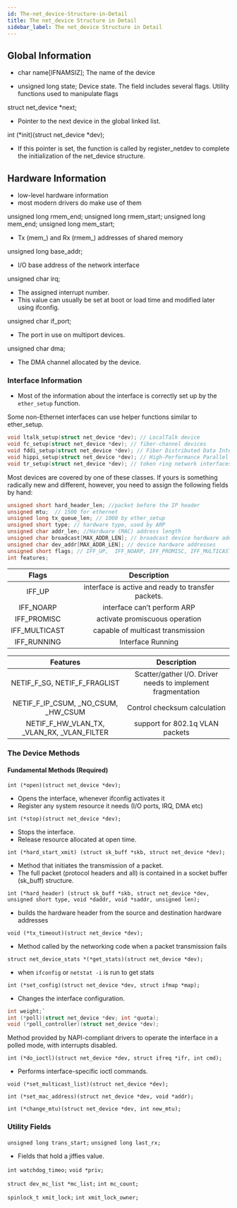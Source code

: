 ```yaml
---
id: The-net_device-Structure-in-Detail
title: The net_device Structure in Detail
sidebar_label: The net_device Structure in Detail
---
```



## Global Information

- char name[IFNAMSIZ];
The name of the device

- unsigned long state;
Device state. The field includes several flags. Utility functions used to manipulate flags

struct net_device *next;
- Pointer to the next device in the global linked list.

int (*init)(struct net_device *dev);
- If this pointer is set, the function is called by register_netdev to complete the initialization of the net_device structure. 

## Hardware Information

- low-level hardware information
- most modern drivers do make use of them

unsigned long rmem_end;
unsigned long rmem_start;
unsigned long mem_end;
unsigned long mem_start;

- Tx (mem_) and Rx (rmem_) addresses of shared memory

unsigned long base_addr;
- I/O base address of the network interface

unsigned char irq;
- The assigned interrupt number.
- This value can usually be set at boot or load time and modified later using ifconfig.

unsigned char if_port;
- The port in use on multiport devices.

unsigned char dma;
- The DMA channel allocated by the device.

### Interface Information

- Most of the information about the interface is correctly set up by the `ether_setup` function.


Some non-Ethernet interfaces can use helper functions similar to ether_setup.

```c
void ltalk_setup(struct net_device *dev); // LocalTalk device
void fc_setup(struct net_device *dev); // fiber-channel devices
void fddi_setup(struct net_device *dev); // Fiber Distributed Data Interface (FDDI) 
void hippi_setup(struct net_device *dev); // High-Performance Parallel Interface (HIPPI) 
void tr_setup(struct net_device *dev); // token ring network interfaces
```

Most devices are covered by one of these classes. If yours is something radically new
and different, however, you need to assign the following fields by hand:

```c
unsigned short hard_header_len; //packet before the IP header
unsigned mtu;  // 1500 for ethernet
unsigned long tx_queue_len; // 1000 by ether_setup
unsigned short type; // hardware type, used by ARP
unsigned char addr_len; //Hardware (MAC) address length
unsigned char broadcast[MAX_ADDR_LEN]; // broadcast device hardware addresses
unsigned char dev_addr[MAX_ADDR_LEN]; // device hardware addresses
unsigned short flags; // IFF_UP,  IFF_NOARP, IFF_PROMISC, IFF_MULTICAST, IFF_RUNNING
int features;
```

| Flags | Description |
|:-:|:-:|
| IFF_UP | interface is active and ready to transfer packets. |
| IFF_NOARP | interface can’t perform ARP |
| IFF_PROMISC | activate promiscuous operation |
| IFF_MULTICAST | capable of multicast transmission | 
| IFF_RUNNING | Interface Running |


| Features | Description |
|:-:|:-:|
| NETIF_F_SG, NETIF_F_FRAGLIST | Scatter/gather I/O. Driver needs to implement fragmentation |
| NETIF_F_IP_CSUM, _NO_CSUM, _HW_CSUM | Control checksum calculation |
| NETIF_F_HW_VLAN_TX, _VLAN_RX, _VLAN_FILTER | support for 802.1q VLAN packets |

### The Device Methods

#### Fundamental Methods (Required)

`int (*open)(struct net_device *dev);`
- Opens the interface, whenever ifconfig activates it
- Register any system resource it needs (I/O ports, IRQ, DMA etc)

`int (*stop)(struct net_device *dev);`
- Stops the interface.
- Release resource allocated at open time.

`int (*hard_start_xmit) (struct sk_buff *skb, struct net_device *dev);`
- Method that initiates the transmission of a packet.
- The full packet (protocol headers and all) is contained in a socket buffer (sk_buff) structure.

`int (*hard_header) (struct sk_buff *skb, struct net_device *dev, unsigned short type, void *daddr, void *saddr, unsigned len);`
- builds the hardware header from the source and destination hardware addresses

`void (*tx_timeout)(struct net_device *dev);`
- Method called by the networking code when a packet transmission fails

`struct net_device_stats *(*get_stats)(struct net_device *dev);`
- when `ifconfig` or `netstat -i` is run to get stats

`int (*set_config)(struct net_device *dev, struct ifmap *map);`
- Changes the interface configuration.

```c
int weight;`
int (*poll)(struct net_device *dev; int *quota);
void (*poll_controller)(struct net_device *dev);
```
Method provided by NAPI-compliant drivers to operate the interface in a polled
mode, with interrupts disabled.

`int (*do_ioctl)(struct net_device *dev, struct ifreq *ifr, int cmd);`
- Performs interface-specific ioctl commands.

`void (*set_multicast_list)(struct net_device *dev);`

`int (*set_mac_address)(struct net_device *dev, void *addr);`

`int (*change_mtu)(struct net_device *dev, int new_mtu);`

### Utility Fields

`unsigned long trans_start;`
`unsigned long last_rx;`
- Fields that hold a jiffies value.

`int watchdog_timeo;`
`void *priv;`

`struct dev_mc_list *mc_list;`
`int mc_count;`

`spinlock_t xmit_lock;`
`int xmit_lock_owner;`









